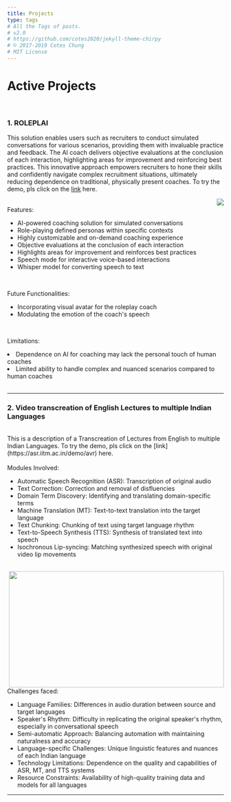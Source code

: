 ```yaml
---
title: Projects
type: tags
# All the Tags of posts.
# v2.0
# https://github.com/cotes2020/jekyll-theme-chirpy
# © 2017-2019 Cotes Chung
# MIT License
---
```


<head>
  <link
    href="https://fonts.googleapis.com/css?family=Montserrat"
    rel="stylesheet"
  />
  <link rel="stylesheet" href="../../assets/css/main.css" />
  <link rel="stylesheet" href="../../assets/css/project.css" />
</head>

# **Active Projects**

<br/>
<h3 style="font-weight: bold;">1. ROLEPLAI</h3>

This solution enables users such as recruiters to conduct simulated conversations for various scenarios, providing them with invaluable practice and feedback. The AI coach delivers objective evaluations at the conclusion of each interaction, highlighting areas for improvement and reinforcing best practices. This innovative approach empowers recruiters to hone their skills and confidently navigate complex recruitment situations, ultimately reducing dependence on traditional, physically present coaches.
To try the demo, pls click on the [link](https://dexianroleplai.azurewebsites.net) here.


   <img class="image" style="float: right;" src="./../assets/img/roleplai.gif">

<br>
Features:
<br>
<ul>
<li> AI-powered coaching solution for simulated conversations </li>
<li>  Role-playing defined personas within specific contexts </li>
<li>  Highly customizable and on-demand coaching experience </li>
<li> Objective evaluations at the conclusion of each interaction </li>
<li> Highlights areas for improvement and reinforces best practices </li>
<li> Speech mode for interactive voice-based interactions </li>
<li> Whisper model for converting speech to text </li>
</ul>
<br>

Future Functionalities: <br>
<ul>
  <li>  Incorporating visual avatar for the roleplay coach </li>
 <li>   Modulating the emotion of the coach's speech </li>
</ul>
<br>

Limitations: <br>

  <li>Dependence on AI for coaching may lack the personal touch of human coaches </li>
  <li> Limited ability to handle complex and nuanced scenarios compared to human coaches </li>
  <br>
   <hr>
<!-- 1. **Algorithmic techniques for genome resequencing.**
   Mapping sequences to a reference genome is often the first computational step in deriving biological insights from genomic data. Accurate mapping of sequences is key to predict genetic or epigenetic variation. Doing this precisely has been challenging as human and other mammalian genomes are [riddled with near-identical repetitive sequences](https://journals.plos.org/plosgenetics/article?id=10.1371/journal.pgen.1002384). Such repeats often confuse existing sequence mappers, resulting in false-positive alignments and poor confidence scores. Desirable characteristics of a mapper include: (i) efficiency of the algorithm, (ii) high sensitivity and specificity, and (iii) scalability to large data sets and human genomes. In this project, we aim to develop provably-good and practical 'repeat-aware' mapping algorithms that meet these expectations. -->
<!-- 
   <img class="" style="float: right;" src="./../assets/img/resequencing.jpg">

   <!-- - [Weighted minimizer sampling improves long read mapping](http://cds.iisc.ac.in/faculty/chirag/pubs/2020_jain_weighted.pdf) ISMB 2020
   <!-- - [Strain-level metagenomic assignment and compositional estimation for long reads](http://cds.iisc.ac.in/faculty/chirag/pubs/2019_dilthey_strain.pdf) Nature Comm. 2019 -->


<!-- 1. **Video transcreation of English Lectures to multiple Indian Languages**  -->

<h3 style="font-weight: bold;">2. Video transcreation of English Lectures to multiple Indian Languages</h3>
<br>
This is a description of a Transcreation of Lectures from English to multiple Indian Languages. To try the demo, pls click on the [link](https://asr.iitm.ac.in/demo/avr) here. <br/> <br/>
Modules Involved: 
<br/>
<ul>
<li> Automatic Speech Recognition (ASR): Transcription of original audio </li>
<li> Text Correction: Correction and removal of disfluencies </li>
<li> Domain Term Discovery: Identifying and translating domain-specific terms </li>
<li> Machine Translation (MT): Text-to-text translation into the target language </li>
<li> Text Chunking: Chunking of text using target language rhythm </li>
<li> Text-to-Speech Synthesis (TTS): Synthesis of translated text into speech </li>
<li> Isochronous Lip-syncing: Matching synthesized speech with original video lip  movements </li>
</ul>
<br/>

<img style="float: right; height: 270px; width: 500px;" src="./../assets/img/technology_pipeline.png">
<br/>

Challenges faced: <br/>
<ul>

   <li> Language Families: Differences in audio duration between source and target languages </li>
    <li>Speaker's Rhythm: Difficulty in replicating the original speaker's rhythm, especially in conversational speech </li>
    <li>Semi-automatic Approach: Balancing automation with maintaining naturalness and accuracy </li>
    <li> Language-specific Challenges: Unique linguistic features and nuances of each Indian language </li>
    <li> Technology Limitations: Dependence on the quality and capabilities of ASR, MT, and TTS systems </li>
    <li> Resource Constraints: Availability of high-quality training data and models for all languages</li>

</ul>
<!-- 
   <img class="" style="float: right;" src="./../assets/img/genomegraph.jpg"> -->

   <!-- These include (i) development of theoretically well-founded sequence mapping algorithms and heuristics for genome-graphs, (ii) quantification of the benefit of adopting pan-genome approaches, and (iii) designing algorithms to build pan-genome graphs using millions of genomes as input. In each of the three aims, synergy is desired with downstream biological and clinical applications. -->

   <hr>


